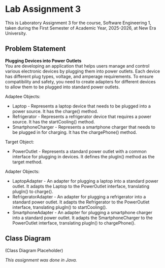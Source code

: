 # Lab Assignment 3
This is Laboratory Assignment 3 for the course, Software Engineering 1, taken during the First Semester of Academic Year, 2025-2026, at New Era University.

## Problem Statement
<b>Plugging Devices into Power Outlets</b><br>
You are developing an application that helps users manage and control various electronic devices by plugging them into power outlets. Each device has different plug types, voltage, and amperage requirements. To ensure compatibility and safety, you need to create adapters for different devices to allow them to be plugged into standard power outlets.

Adaptee Objects:
<ul>
  <li>Laptop - Represents a laptop device that needs to be plugged into a power source. It has the charge() method.</li>
  <li>Refrigerator - Represents a refrigerator device that requires a power source. It has the startCooling() method.</li>
  <li>SmartphoneCharger - Represents a smartphone charger that needs to be plugged in for charging. It has the chargePhone() method.</li>
</ul>

Target Object:
<ul>
  <li>PowerOutlet - Represents a standard power outlet with a common interface for plugging in devices. It defines the plugIn() method as the target method.</li>
</ul>

Adapter Objects:
<ul>
  <li>LaptopAdapter - An adapter for plugging a laptop into a standard power outlet. It adapts the Laptop to the PowerOutlet interface, translating plugIn() to charge().</li>
  <li>RefrigeratorAdapter - An adapter for plugging a refrigerator into a standard power outlet. It adapts the Refrigerator to the PowerOutlet interface, translating plugIn() to startCooling().</li>
  <li>SmartphoneAdapter - An adapter for plugging a smartphone charger into a standard power outlet. It adapts the SmartphoneCharger to the PowerOutlet interface, translating plugIn() to chargePhone().</li>
</ul>

## Class Diagram
(Class Diagram Placeholder)

<i>This assignment was done in Java.</i>
